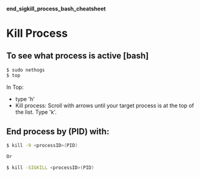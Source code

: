 #### end_sigkill_process_bash_cheatsheet

# Kill Process

## To see what process is active [bash]
```bash
$ sudo nethogs
$ top
```
In Top:
- type 'h'
- Kill process: Scroll with arrows until your target process is at the top of the list. Type 'k'. 

## End process by <processID>(PID) with:
```bash
$ kill -9 <processID>(PID)

Or

$ kill -SIGKILL <processID>(PID)
```
